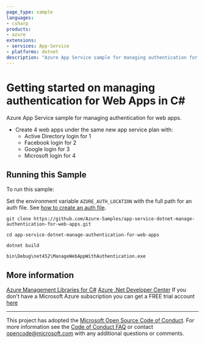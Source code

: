 ```yaml
---
page_type: sample
languages:
- csharp
products:
- azure
extensions:
- services: App-Service
- platforms: dotnet
description: "Azure App Service sample for managing authentication for web apps."
---
```


# Getting started on managing authentication for Web Apps in C# #

 Azure App Service sample for managing authentication for web apps.
  - Create 4 web apps under the same new app service plan with:
    - Active Directory login for 1
    - Facebook login for 2
    - Google login for 3
    - Microsoft login for 4


## Running this Sample ##

To run this sample:

Set the environment variable `AZURE_AUTH_LOCATION` with the full path for an auth file. See [how to create an auth file](https://github.com/Azure/azure-libraries-for-net/blob/master/AUTH.md).

    git clone https://github.com/Azure-Samples/app-service-dotnet-manage-authentication-for-web-apps.git

    cd app-service-dotnet-manage-authentication-for-web-apps

    dotnet build

    bin\Debug\net452\ManageWebAppWithAuthentication.exe

## More information ##

[Azure Management Libraries for C#](https://github.com/Azure/azure-sdk-for-net/tree/Fluent)
[Azure .Net Developer Center](https://azure.microsoft.com/en-us/develop/net/)
If you don't have a Microsoft Azure subscription you can get a FREE trial account [here](http://go.microsoft.com/fwlink/?LinkId=330212)

---

This project has adopted the [Microsoft Open Source Code of Conduct](https://opensource.microsoft.com/codeofconduct/). For more information see the [Code of Conduct FAQ](https://opensource.microsoft.com/codeofconduct/faq/) or contact [opencode@microsoft.com](mailto:opencode@microsoft.com) with any additional questions or comments.

